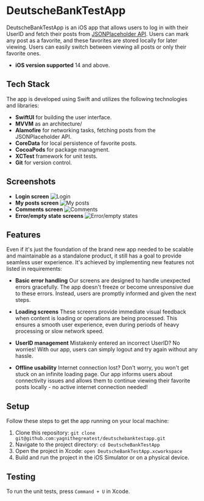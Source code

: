 # DeutscheBankTestApp

DeutscheBankTestApp is an iOS app that allows users to log in with their UserID and fetch their posts from [JSONPlaceholder API](https://jsonplaceholder.typicode.com). Users can mark any post as a favorite, and these favorites are stored locally for later viewing. Users can easily switch between viewing all posts or only their favorite ones.

- **iOS version supported** 14 and above.

## Tech Stack
The app is developed using Swift and utilizes the following technologies and libraries:

- **SwiftUI** for building the user interface.
- **MVVM** as an architecture/
- **Alamofire** for networking tasks, fetching posts from the JSONPlaceholder API.
- **CoreData** for local persistence of favorite posts.
- **CocoaPods** for package managment.
- **XCTest** framework for unit tests.
- **Git** for version control.

## Screenshots
- **Login screen** 
![Login](DeutscheBankTestApp/screenshots/login.png)
- **My posts screen** 
![My posts](DeutscheBankTestApp/screenshots/myposts.png)
- **Comments screen** 
![Comments](DeutscheBankTestApp/screenshots/comments.png)
- **Error/empty state screens** 
![Error/empty states](DeutscheBankTestApp/screenshots/empty.png)

## Features
Even if it's just the foundation of the brand new app needed to be scalable and maintainable as a standalone product, it still has a goal to provide seamless user experience. It's achieved by implementing new features not listed in requirements:

- **Basic error handling**  Our screens are designed to handle unexpected errors gracefully. The app doesn't freeze or become unresponsive due to these errors. Instead, users are promptly informed and given the next steps.

- **Loading screens**  These screens provide immediate visual feedback when content is loading or operations are being processed. This ensures a smooth user experience, even during periods of heavy processing or slow network speed.

- **UserID management**  Mistakenly entered an incorrect UserID? No worries! With our app, users can simply logout and try again without any hassle.

- **Offline usability**  Internet connection lost? Don't worry, you won't get stuck on an infinite loading page. Our app informs users about connectivity issues and allows them to continue viewing their favorite posts locally - no active internet connection needed!

## Setup
Follow these steps to get the app running on your local machine:

1. Clone this repository: `git clone git@github.com:yagnithegreatest/deutschebanktestapp.git`
2. Navigate to the project directory: `cd DeutscheBankTestApp`
3. Open the project in Xcode: `open DeutscheBankTestApp.xcworkspace`
4. Build and run the project in the iOS Simulator or on a physical device.

## Testing
To run the unit tests, press `Command + U` in Xcode.
